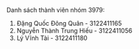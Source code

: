 Danh sách thành viên nhóm 3979:
1. Đặng Quốc Đông Quân - 3122411165
2. Nguyễn Thành Trung Hiếu - 3122411056
3. Lý Vĩnh Tài - 3122411180
